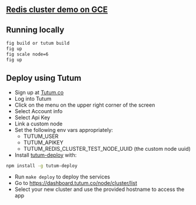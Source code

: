 [Redis cluster demo on GCE](http://4890cf56-kelonye.node.tutum.io/)
---

Running locally
---

```bash
fig build or tutum build
fig up
fig scale node=6
fig up
```

Deploy using Tutum
---

- Sign up at [Tutum.co](http://tutum.co)
- Log into Tutum
- Click on the menu on the upper right corner of the screen
- Select Account info
- Select Api Key
- Link a custom node
- Set the following env vars appropriately:
  - TUTUM_USER
  - TUTUM_APIKEY
  - TUTUM_REDIS_CLUSTER_TEST_NODE_UUID (the custom node uuid)
- Install [tutum-deploy](https://github.com/kelonye/node-tutum-deploy) with:
  
```bash
npm install -g tutum-deploy
```

- Run `make deploy` to deploy the services
- Go to https://dashboard.tutum.co/node/cluster/list
- Select your new cluster and use the provided hostname to access the app
